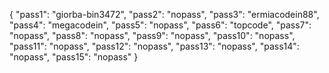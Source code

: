 {
  "pass1": "giorba-bin3472",
  "pass2": "nopass",
  "pass3": "ermiacodein88",
  "pass4": "megacodein",
  "pass5": "nopass",
  "pass6": "topcode",
  "pass7": "nopass",
  "pass8": "nopass",
  "pass9": "nopass",
  "pass10": "nopass",
  "pass11": "nopass",
  "pass12": "nopass",
  "pass13": "nopass",
  "pass14": "nopass",
  "pass15": "nopass"
}
